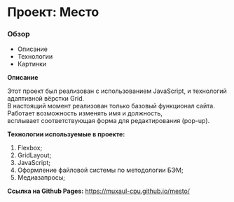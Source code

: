 # Проект: Место

### Обзор

* Описание
* Технологии
* Картинки

**Описание**

Этот проект был реализован с использованием JavaScript, и технологий адаптивной вёрстки Grid.  
В настоящий момент реализован только базовый функционал сайта. Работает возможность изменять имя и должность,  
всплывает соответствующая форма для редактирования (pop-up).

**Технологии используемые в проекте:**
1) Flexbox;  
2) GridLayout;  
3) JavaScript;  
4) Оформление файловой системы по методологии БЭМ;  
5) Медиазапросы;

**Ссылка на Github Pages:**
https://muxaul-cpu.github.io/mesto/
